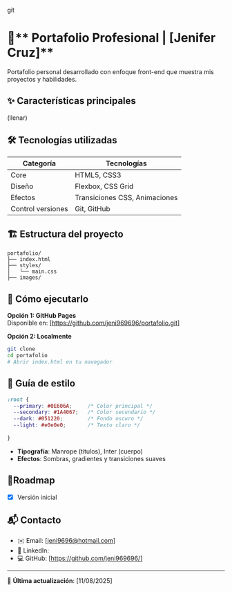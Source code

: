 git
# 🚀** Portafolio Profesional | [Jenifer Cruz]**

Portafolio personal desarrollado con enfoque front-end que muestra mis proyectos y habilidades.



## ✨ **Características principales**
(llenar)
## 🛠 Tecnologías utilizadas
| Categoría       | Tecnologías                 |
|-----------------|-----------------------------|
| Core            | HTML5, CSS3                 |
| Diseño          | Flexbox, CSS Grid           |
| Efectos         | Transiciones CSS, Animaciones |
| Control versiones| Git, GitHub                |

## 🏗 **Estructura del proyecto**
```
portafolio/
├── index.html
├── styles/
│   └── main.css
├── images/

```

## 🚀 **Cómo ejecutarlo**
**Opción 1: GitHub Pages**  
Disponible en: [https://github.com/jeni969696/portafolio.git]

**Opción 2: Localmente**
```bash
git clone 
cd portafolio
# Abrir index.html en tu navegador
```

## 🎨 **Guía de estilo**
```css
:root {
  --primary: #0E606A;     /* Color principal */
  --secondary: #1A4067;   /* Color secundario */
  --dark: #051220;        /* Fondo oscuro */
  --light: #e0e0e0;       /* Texto claro */
  
}
```
- **Tipografía**: Manrope (títulos), Inter (cuerpo)
- **Efectos**: Sombras, gradientes y transiciones suaves

## 📌**Roadmap**
- [x] Versión inicial


## 📬 **Contacto**
- ✉️ Email: [jeni9696@hotmail.com]
- 💼 LinkedIn: 
- 💻 GitHub: [https://github.com/jeni969696/]

---


🔄 **Última actualización**: [11/08/2025]
```

